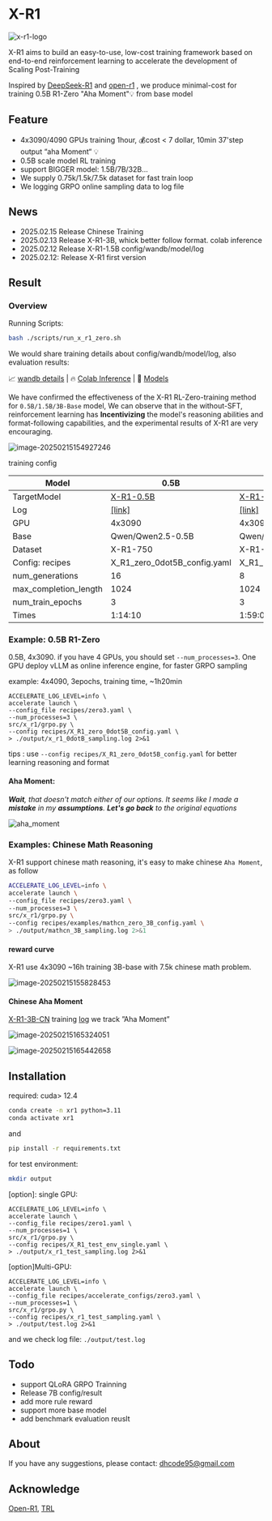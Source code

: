 # X-R1

![x-r1-logo](./README.assets/X-R1-log.png)


X-R1 aims to build an easy-to-use, low-cost training framework based on end-to-end reinforcement learning to accelerate the development of Scaling Post-Training

Inspired by [DeepSeek-R1](https://github.com/deepseek-ai/DeepSeek-R1) and [open-r1](https://github.com/huggingface/open-r1) , we produce minimal-cost for training 0.5B R1-Zero "Aha Moment"💡 from base model


## Feature

- 4x3090/4090 GPUs training 1hour, 💰cost < 7 dollar, 10min 37'step output “aha Moment“ 💡
- 0.5B scale model RL training
- support BIGGER model: 1.5B/7B/32B...
- We supply 0.75k/1.5k/7.5k dataset for fast train loop
- We logging GRPO online sampling data to log file


## News

- 2025.02.15 Release Chinese Training
- 2025.02.13 Release X-R1-3B, whick better follow format. colab inference
- 2025.02.12 Release X-R1-1.5B config/wandb/model/log
- 2025.02.12: Release X-R1 first version

## Result

### Overview

Running Scripts:

```bash
bash ./scripts/run_x_r1_zero.sh
```

We would share training details about  config/wandb/model/log, also evaluation results:

📈 [wandb details](https://api.wandb.ai/links/xiaodonggua/eb471rlw) | 🔥 [Colab Inference](https://colab.research.google.com/drive/1TxjJ-M9J2lLW3zcKr7oeER3snXe0oWo4#scrollTo=VnkmSMGwZOhI) | 🤗 [Models](https://huggingface.co/xiaodongguaAIGC)

We have confirmed the effectiveness of the X-R1 RL-Zero-training method for `0.5B/1.5B/3B-Base` model, We can observe that in the without-SFT, reinforcement learning has **Incentivizing** the model's reasoning abilities and format-following capabilities, and the experimental results of X-R1 are very encouraging.

![image-20250215154927246](./README.assets/x-r1-base-result-curves.png)

training config 

| Model                 | 0.5B                                                         | 1.5B                                                         | 3B                                                           | 7B   |
| --------------------- | ------------------------------------------------------------ | ------------------------------------------------------------ | ------------------------------------------------------------ | ---- |
| TargetModel           | [X-R1-0.5B](https://huggingface.co/xiaodongguaAIGC/X-R1-0.5B) | [X-R1-1.5B](https://huggingface.co/xiaodongguaAIGC/X-R1-1.5B) | [X-R1-3B](https://huggingface.co/xiaodongguaAIGC/X-R1-3B) |      |
| Log                   | [[link]](https://drive.google.com/file/d/1m-w0B2L9o-bwGDgaOtWFLR0C0MAEBTFQ/view?usp=sharing) | [[link]](https://drive.google.com/file/d/11tBShY206Pu_SxWE0M-mG2_Cdf9mFNig/view?usp=sharing) | [[link]](https://drive.google.com/file/d/1t4WzsK0aMrULYKjKsKH29LsWQMeTDjTb/view?usp=sharing) |      |
| GPU                   | 4x3090                                                       | 4x3090                                                       | 4x3090                                                       |      |
| Base                  | Qwen/Qwen2.5-0.5B                                            | Qwen/Qwen2.5-1.5B                                            | Qwen/Qwen2.5-3B                                              |      |
| Dataset               | X-R1-750                                     | X-R1-750                                     | X-R1-750                                     |      |
| Config: recipes       | X_R1_zero_0dot5B_config.yaml                                 | X_R1_zero_1dot5B_config.yaml                                 | X_R1_zero_3B_config.yaml                                     |      |
| num_generations       | 16                                                           | 8                                                            | 4                                                            |      |
| max_completion_length | 1024                                                         | 1024                                                         | 1024                                                         |      |
| num_train_epochs      | 3                                                            | 3                                                            | 3                                                            |      |
| Times                 | 1:14:10                                                      | 1:59:06                                                      | 2:23:06                                                      |      |

### Example: 0.5B R1-Zero

0.5B, 4x3090.  if you have 4 GPUs, you should set `--num_processes=3`.  One GPU deploy vLLM as online inference engine, for faster GRPO sampling

example: 4x4090, 3epochs, training time, ~1h20min

```shell
ACCELERATE_LOG_LEVEL=info \
accelerate launch \
--config_file recipes/zero3.yaml \
--num_processes=3 \
src/x_r1/grpo.py \
--config recipes/X_R1_zero_0dot5B_config.yaml \
> ./output/x_r1_0dotB_sampling.log 2>&1
```

tips : use `--config recipes/X_R1_zero_0dot5B_config.yaml` for better learning reasoning and format

#### Aha Moment:

***Wait**, that doesn't match either of our options. It seems like I made a **mistake** in my **assumptions**. **Let's go back** to the original equations*

![aha_moment](./README.assets/aha_moment_0.5B.png)

### Examples: Chinese Math Reasoning

X-R1 support chinese math reasoning, it's easy to make chinese `Aha Moment`, as follow

```bash
ACCELERATE_LOG_LEVEL=info \
accelerate launch \
--config_file recipes/zero3.yaml \
--num_processes=3 \
src/x_r1/grpo.py \
--config recipes/examples/mathcn_zero_3B_config.yaml \
> ./output/mathcn_3B_sampling.log 2>&1
```

#### reward curve

X-R1 use 4x3090 ~16h training 3B-base with 7.5k chinese math problem.

![image-20250215155828453](./README.assets/X-R1-math-cn-curve.png)

#### Chinese Aha Moment

[X-R1-3B-CN](xiaodongguaAIGC/X-R1-0.5B-CN) training [log](https://drive.google.com/file/d/1dPex_uiZ-4Lj2Jv8G8SWw6z0OsNSqLLM/view?usp=sharing) we track ”Aha Moment”

![image-20250215165324051](./README.assets/X-R1-Math-cn-AhaMoment-1.png)

![image-20250215165442658](./README.assets/X-R1-Math-cn-AhaMoment-2.png)

## Installation

required: cuda> 12.4

```bash
conda create -n xr1 python=3.11
conda activate xr1
```

and

```bash
pip install -r requirements.txt
```

for test environment:

```bash
mkdir output
```

\[option\]: single GPU:

```shell
ACCELERATE_LOG_LEVEL=info \
accelerate launch \
--config_file recipes/zero1.yaml \
--num_processes=1 \
src/x_r1/grpo.py \
--config recipes/X_R1_test_env_single.yaml \
> ./output/x_r1_test_sampling.log 2>&1
```

\[option\]Multi-GPU:

```shell
ACCELERATE_LOG_LEVEL=info \
accelerate launch \
--config_file recipes/accelerate_configs/zero3.yaml \
--num_processes=1 \
src/x_r1/grpo.py \
--config recipes/x_r1_test_sampling.yaml \
> ./output/test.log 2>&1
```

and we check log file: `./output/test.log`

## Todo

- support QLoRA GRPO Trainning
- Release 7B config/result
- add more rule reward
- support more base model
- add benchmark evaluation reuslt

## About

If you have any suggestions, please contact: dhcode95@gmail.com

## Acknowledge

[Open-R1](https://github.com/huggingface/open-r1), [TRL](https://github.com/huggingface/trl)
